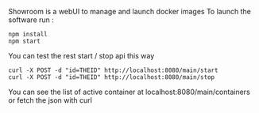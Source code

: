 Showroom is a webUI to manage and launch docker images
To launch the software run :

```
npm install
npm start
```
You can test the rest start / stop api this way

```
curl -X POST -d "id=THEID" http://localhost:8080/main/start
curl -X POST -d "id=THEID" http://localhost:8080/main/stop
```

You can see the list of active container at localhost:8080/main/containers
or fetch the json with curl
